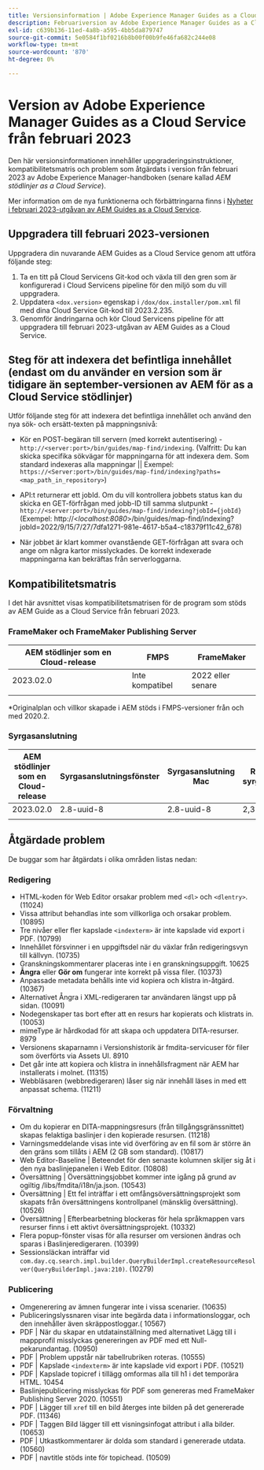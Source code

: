 ```yaml
---
title: Versionsinformation | Adobe Experience Manager Guides as a Cloud Service, februari 2023-versionen
description: Februariversion av Adobe Experience Manager Guides as a Cloud Service
exl-id: c639b136-11ed-4a8b-a595-4bb5da879747
source-git-commit: 5e0584f1bf0216b8b00f00b9fe46fa682c244e08
workflow-type: tm+mt
source-wordcount: '870'
ht-degree: 0%

---
```


# Version av Adobe Experience Manager Guides as a Cloud Service från februari 2023

Den här versionsinformationen innehåller uppgraderingsinstruktioner, kompatibilitetsmatris och problem som åtgärdats i version från februari 2023 av Adobe Experience Manager-handboken (senare kallad *AEM stödlinjer as a Cloud Service*).

Mer information om de nya funktionerna och förbättringarna finns i [Nyheter i februari 2023-utgåvan av AEM Guides as a Cloud Service](whats-new-2023.2.0.md).

## Uppgradera till februari 2023-versionen

Uppgradera din nuvarande AEM Guides as a Cloud Service genom att utföra följande steg:
1. Ta en titt på Cloud Servicens Git-kod och växla till den gren som är konfigurerad i Cloud Servicens pipeline för den miljö som du vill uppgradera.
2. Uppdatera `<dox.version>` egenskap i `/dox/dox.installer/pom.xml` fil med dina Cloud Service Git-kod till 2023.2.235.
3. Genomför ändringarna och kör Cloud Servicens pipeline för att uppgradera till februari 2023-utgåvan av AEM Guides as a Cloud Service.

## Steg för att indexera det befintliga innehållet (endast om du använder en version som är tidigare än september-versionen av AEM för as a Cloud Service stödlinjer)

Utför följande steg för att indexera det befintliga innehållet och använd den nya sök- och ersätt-texten på mappningsnivå:

* Kör en POST-begäran till servern (med korrekt autentisering) - `http://<server:port>/bin/guides/map-find/indexing`.
(Valfritt: Du kan skicka specifika sökvägar för mappningarna för att indexera dem. Som standard indexeras alla mappningar || Exempel: `https://<Server:port>/bin/guides/map-find/indexing?paths=<map_path_in_repository>`)

* API:t returnerar ett jobId. Om du vill kontrollera jobbets status kan du skicka en GET-förfrågan med jobb-ID till samma slutpunkt - `http://<server:port>/bin/guides/map-find/indexing?jobId={jobId}`
(Exempel: http://&lt;_localhost:8080_>/bin/guides/map-find/indexing?jobId=2022/9/15/7/27/7dfa1271-981e-4617-b5a4-c18379f11c42_678)

* När jobbet är klart kommer ovanstående GET-förfrågan att svara och ange om några kartor misslyckades. De korrekt indexerade mappningarna kan bekräftas från serverloggarna.

## Kompatibilitetsmatris

I det här avsnittet visas kompatibilitetsmatrisen för de program som stöds av AEM Guide as a Cloud Service från februari 2023.

### FrameMaker och FrameMaker Publishing Server

| AEM stödlinjer som en Cloud-release | FMPS | FrameMaker |
| --- | --- | --- |
| 2023.02.0 | Inte kompatibel | 2022 eller senare |
| | | |

*Originalplan och villkor skapade i AEM stöds i FMPS-versioner från och med 2020.2.

### Syrgasanslutning

| AEM stödlinjer som en Cloud-release | Syrgasanslutningsfönster | Syrgasanslutning Mac | Redigera i syrgasfönster | Redigera i Syrgas Mac |
| --- | --- | --- | --- | --- |
| 2023.02.0 | 2.8-uuid-8 | 2.8-uuid-8 | 2,3 | 2,3 |
|  |  |  |  |

## Åtgärdade problem

De buggar som har åtgärdats i olika områden listas nedan:

### Redigering

* HTML-koden för Web Editor orsakar problem med `<dl>` och `<dlentry>`. (11024)
* Vissa attribut behandlas inte som villkorliga och orsakar problem. (10895)
* Tre nivåer eller fler kapslade `<indexterm>` är inte kapslade vid export i PDF. (10799)
* Innehållet försvinner i en uppgiftsdel när du växlar från redigeringsvyn till källvyn. (10735)
* Granskningskommentarer placeras inte i en granskningsuppgift. 10625
* **Ångra** eller **Gör om** fungerar inte korrekt på vissa filer. (10373)
* Anpassade metadata behålls inte vid kopiera och klistra in-åtgärd. (10367)
* Alternativet Ångra i XML-redigeraren tar användaren längst upp på sidan. (10091)
* Nodegenskaper tas bort efter att en resurs har kopierats och klistrats in. (10053)
* mimeType är hårdkodad för att skapa och uppdatera DITA-resurser. 8979
* Versionens skaparnamn i Versionshistorik är fmdita-servicuser för filer som överförts via Assets UI. 8910
* Det går inte att kopiera och klistra in innehållsfragment när AEM har installerats i molnet. (11315)
* Webbläsaren (webbredigeraren) låser sig när innehåll läses in med ett anpassat schema. (11211)

### Förvaltning

* Om du kopierar en DITA-mappningsresurs (från tillgångsgränssnittet) skapas felaktiga baslinjer i den kopierade resursen. (11218)
* Varningsmeddelande visas inte vid överföring av en fil som är större än den gräns som tillåts i AEM (2 GB som standard). (10817)
* Web Editor-Baseline | Beteendet för den senaste kolumnen skiljer sig åt i den nya baslinjepanelen i Web Editor. (10808)
* Översättning | Översättningsjobbet kommer inte igång på grund av ogiltig /libs/fmdita/i18n/ja.json. (10543)
* Översättning | Ett fel inträffar i ett omfångsöversättningsprojekt som skapats från översättningens kontrollpanel (mänsklig översättning). (10526)
* Översättning | Efterbearbetning blockeras för hela språkmappen vars resurser finns i ett aktivt översättningsprojekt. (10332)
* Flera popup-fönster visas för alla resurser om versionen ändras och sparas i Baslinjeredigeraren. (10399)
* Sessionsläckan inträffar vid `com.day.cq.search.impl.builder.QueryBuilderImpl.createResourceResolver(QueryBuilderImpl.java:210)`. (10279)

### Publicering

* Omgenerering av ämnen fungerar inte i vissa scenarier. (10635)
* Publiceringslyssnaren visar inte begärda data i informationsloggar, och den innehåller även skräppostloggar.( 10567)
* PDF | När du skapar en utdatainställning med alternativet Lägg till i mappprofil misslyckas genereringen av PDF med ett Null-pekarundantag. (10950)
* PDF | Problem uppstår när tabellrubriken roteras. (10555)
* PDF | Kapslade `<indexterm>` är inte kapslade vid export i PDF. (10521)
* PDF | Kapslade topicref i tillägg omformas alla till h1 i det temporära HTML. 10454
* Baslinjepublicering misslyckas för PDF som genereras med FrameMaker Publishing Server 2020. (10551)
* PDF | Lägger till `xref` till en bild återges inte bilden på det genererade PDF. (11346)
* PDF | Taggen Bild lägger till ett visningsinfogat attribut i alla bilder. (10653)
* PDF | Utkastkommentarer är dolda som standard i genererade utdata. (10560)
* PDF | navtitle stöds inte för topichead. (10509)
